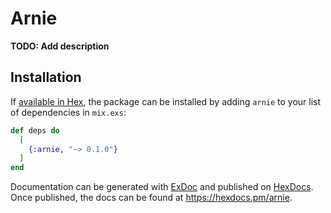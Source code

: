 # Arnie

**TODO: Add description**

## Installation

If [available in Hex](https://hex.pm/docs/publish), the package can be installed
by adding `arnie` to your list of dependencies in `mix.exs`:

```elixir
def deps do
  [
    {:arnie, "~> 0.1.0"}
  ]
end
```

Documentation can be generated with [ExDoc](https://github.com/elixir-lang/ex_doc)
and published on [HexDocs](https://hexdocs.pm). Once published, the docs can
be found at <https://hexdocs.pm/arnie>.

